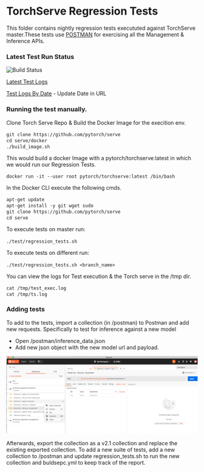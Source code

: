 # TorchServe Regression Tests

This folder contains nightly regression tests execututed against TorchServe master.These tests use [POSTMAN](https://www.postman.com/downloads/) for exercising all the Management & Inference APIs.

### Latest Test Run Status

![Build Status](https://codebuild.us-east-1.amazonaws.com/badges?uuid=eyJlbmNyeXB0ZWREYXRhIjoiS1QvY3lIUEdUb3hZVWNnbmJ2SEZCdExRNmNkNW9EVk1ZaFNldEk4Q0h3TU1qemwzQ29GNW0xMGFhZkxpOFpiMjUrZVVRVDUrSkh2ZDhBeFprdW5iNjRRPSIsIml2UGFyYW1ldGVyU3BlYyI6IjlvcjRqSTNMTmNhcExZbUwiLCJtYXRlcmlhbFNldFNlcmlhbCI6MX0%3D&branch=staging_0_1_1)

[Latest Test Logs](https://torchserve-regression-test.s3.amazonaws.com/public/latest/test_exec.log)

[Test Logs By Date](https://torchserve-regression-test.s3.amazonaws.com/public/TS-NIGHTLY-REGRESSION-2020-05-20/tmp/test_exec.log) - Update Date in URL

### Running the test manually.

Clone Torch Serve Repo & Build the Docker Image for the execition env.

```
git clone https://github.com/pytorch/serve
cd serve/docker
./build_image.sh
```

This would build a docker Image with a pytorch/torchserve:latest in which we would run our Regression Tests.

```
docker run -it --user root pytorch/torchserve:latest /bin/bash
```

In the Docker CLI execute the following cmds.

```
apt-get update 
apt-get install -y git wget sudo 
git clone https://github.com/pytorch/serve
cd serve 
```
To execute tests on master run: 

`./test/regression_tests.sh `

To execute tests on different run: 

`./test/regression_tests.sh <branch_name>`


You can view the logs for Test execution & the Torch serve in the /tmp dir.

```
cat /tmp/test_exec.log
cat /tmp/ts.log 
```

### Adding tests

To add to the tests, import a collection (in /postman) to Postman and add new requests.
Specifically to test for inference against a new model
* Open /postman/inference_data.json
* Add new json object with the new model url and payload.

![POSTMAN UI](screenshot/postman.png)

Afterwards, export the collection as a v2.1 collection and replace the existing exported collection.
To add a new suite of tests, add a new collection to /postman and update regression_tests.sh to run the new collection and buldsepc.yml to keep track of the report.
